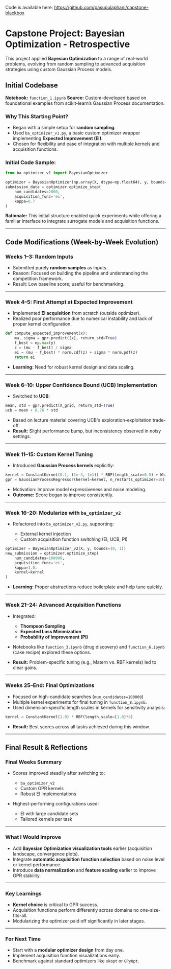 Code is available here: https://github.com/pasupulaphani/capstone-blackbox


# Capstone Project: Bayesian Optimization - Retrospective

This project applied **Bayesian Optimization** to a range of real-world problems, evolving from random sampling to advanced acquisition strategies using custom Gaussian Process models. 

## Initial Codebase

**Notebook:** `function_1.ipynb`
**Source:** Custom-developed based on foundational examples from scikit-learn’s Gaussian Process documentation.

### Why This Starting Point?

* Began with a simple setup for **random sampling**.
* Used `ba_optimizer_v1.py`, a basic custom optimizer wrapper implementing **Expected Improvement (EI)**.
* Chosen for flexibility and ease of integration with multiple kernels and acquisition functions.

### Initial Code Sample:

```python
from ba_optimizer_v1 import BayesianOptimizer

optimizer = BayesianOptimizer(np.array(X, dtype=np.float64), y, bounds=(0, 1))
submission_data = optimizer.optimize_step(
    num_candidates=2000,
    acquisition_func='ei',
    kappa=0.7
)
```

**Rationale:** This initial structure enabled quick experiments while offering a familiar interface to integrate surrogate models and acquisition functions.

---

## Code Modifications (Week-by-Week Evolution)

### **Weeks 1–3: Random Inputs**

* Submitted purely **random samples** as inputs.
* Reason: Focused on building the pipeline and understanding the competition framework.
* Result: Low baseline score; useful for benchmarking.

---

### **Week 4–5: First Attempt at Expected Improvement**

* Implemented **EI acquisition** from scratch (outside optimizer).
* Realized poor performance due to numerical instability and lack of proper kernel configuration.

```python
def compute_expected_improvement(x):
    mu, sigma = gpr.predict([x], return_std=True)
    f_best = np.max(y)
    z = (mu - f_best) / sigma
    ei = (mu - f_best) * norm.cdf(z) + sigma * norm.pdf(z)
    return ei
```

* **Learning:** Need for robust kernel design and data scaling.

---

### **Week 6–10: Upper Confidence Bound (UCB) Implementation**

* Switched to **UCB**:

```python
mean, std = gpr.predict(X_grid, return_std=True)
ucb = mean + 0.76 * std
```

* Based on lecture material covering UCB's exploration-exploitation trade-off.
* **Result:** Slight performance bump, but inconsistency observed in noisy settings.

---

### **Week 11–15: Custom Kernel Tuning**

* Introduced **Gaussian Process kernels** explicitly:

```python
kernel = ConstantKernel(0.1, (1e-3, 1e1)) * RBF(length_scale=0.5) + WhiteKernel(noise_level=1e-4)
gpr = GaussianProcessRegressor(kernel=kernel, n_restarts_optimizer=10)
```

* Motivation: Improve model expressiveness and noise modeling.
* **Outcome:** Score began to improve consistently.

---

### **Week 16–20: Modularize with `ba_optimizer_v2`**

* Refactored into `ba_optimizer_v2.py`, supporting:

  * External kernel injection
  * Custom acquisition function switching (EI, UCB, PI)

```python
optimizer = BayesianOptimizer_v2(X, y, bounds=(0, 1))
new_submission = optimizer.optimize_step(
    num_candidates=100000,
    acquisition_func='ei',
    kappa=1.0,
    kernel=kernel
)
```

* **Learning:** Proper abstractions reduce boilerplate and help tune quickly.

---

### **Week 21–24: Advanced Acquisition Functions**

* Integrated:

  * **Thompson Sampling**
  * **Expected Loss Minimization**
  * **Probability of Improvement (PI)**
* Notebooks like `function_3.ipynb` (drug discovery) and `function_6.ipynb` (cake recipe) explored these options.
* **Result:** Problem-specific tuning (e.g., Matern vs. RBF kernels) led to clear gains.

---

### **Weeks 25–End: Final Optimizations**

* Focused on high-candidate searches (`num_candidates=100000`)
* Multiple kernel experiments for final tuning in `function_8.ipynb`.
* Used dimension-specific length scales in kernels for sensitivity analysis:

```python
kernel = ConstantKernel(1.0) * RBF(length_scale=[1.0]*8)
```

* **Result:** Best scores across all tasks achieved during this window.

---

## Final Result & Reflections

### Final Weeks Summary

* Scores improved steadily after switching to:

  * `ba_optimizer_v2`
  * Custom GPR kernels
  * Robust EI implementations
* Highest-performing configurations used:

  * EI with large candidate sets
  * Tailored kernels per task

---

### What I Would Improve

* Add **Bayesian Optimization visualization tools** earlier (acquisition landscape, convergence plots).
* Integrate **automatic acquisition function selection** based on noise level or kernel performance.
* Introduce **data normalization** and **feature scaling** earlier to improve GPR stability.

---

### Key Learnings

* **Kernel choice** is critical to GPR success.
* Acquisition functions perform differently across domains no one-size-fits-all.
* Modularizing the optimizer paid off significantly in later stages.

---

### For Next Time

* Start with a **modular optimizer design** from day one.
* Implement acquisition function visualizations early.
* Benchmark against standard optimizers like `skopt` or `GPyOpt`.


